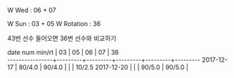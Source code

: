 W Wed      : 06 + 07 

W Sun      : 03 + 05
W Rotation : 36

43번 선수 들어오면 36번 선수와 비교하기

date num min/rt |    03   |    05   |    06   |    07   |    36   
----------------+---------+---------+---------+---------+---------
2017-12-17      |  80/4.0 |  90/4.0 |         |         |  10/2.5
2017-12-20      |         |         |  90/5.0 |  90/5.0 |        

